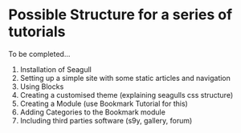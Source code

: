 <!-- Name: Internal/TutorialSeries -->
<!-- Version: 1 -->
<!-- Last-Modified: 2006/02/20 15:58:11 -->
<!-- Author: werner -->
<!-- Status: In Progress -->

# Possible Structure for a series of tutorials

To be completed...

  1. Installation of Seagull
  1. Setting up a simple site with some static articles and navigation
  1. Using Blocks
  1. Creating a customised theme (explaining seagulls css structure)
  1. Creating a Module (use Bookmark Tutorial for this)
  1. Adding Categories to the Bookmark module
  1. Including third parties software (s9y, gallery, forum)